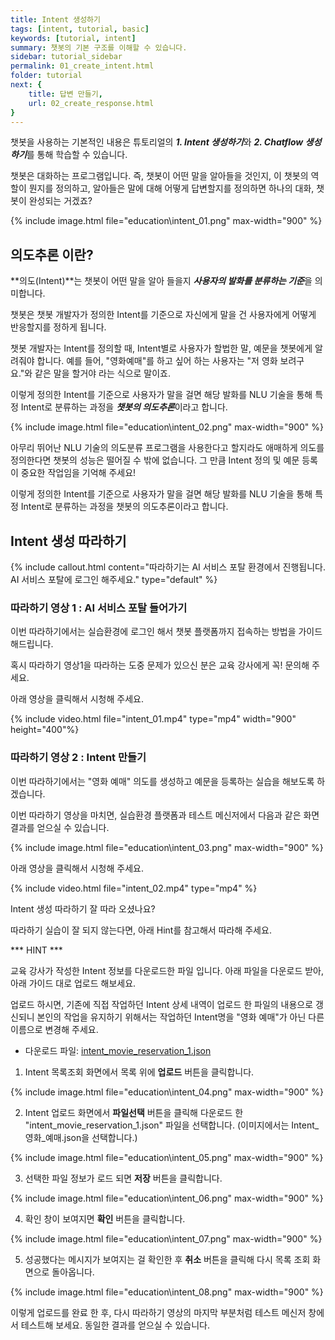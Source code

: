 ```yaml
---
title: Intent 생성하기
tags: [intent, tutorial, basic]
keywords: [tutorial, intent]
summary: 챗봇의 기본 구조를 이해할 수 있습니다.
sidebar: tutorial_sidebar
permalink: 01_create_intent.html
folder: tutorial
next: {
    title: 답변 만들기,
    url: 02_create_response.html
}
---
```


챗봇을 사용하는 기본적인 내용은 튜토리얼의 ***1. Intent 생성하기***와 ***2. Chatflow 생성하기***를 통해 학습할 수 있습니다. 

챗봇은 대화하는 프로그램입니다. 즉, 챗봇이 어떤 말을 알아들을 것인지, 이 챗봇의 역할이 뭔지를 정의하고, 알아들은 말에 대해 어떻게 답변할지를 정의하면 하나의 대화, 챗봇이 완성되는 거겠죠?

{% include image.html file="education\intent_01.png" max-width="900" %}

## 의도추론 이란?
**의도(Intent)**는 챗봇이 어떤 말을 알아 들을지 ***사용자의 발화를 분류하는 기준***을 의미합니다. 

챗봇은 챗봇 개발자가 정의한 Intent를 기준으로 자신에게 말을 건 사용자에게 어떻게 반응할지를 정하게 됩니다.

챗봇 개발자는 Intent를 정의할 때, Intent별로 사용자가 할법한 말, 예문을 챗봇에게 알려줘야 합니다. 예를 들어, "영화예매"를 하고 싶어 하는 사용자는 "저 영화 보려구요."와 같은 말을 할거야 라는 식으로 말이죠.

이렇게 정의한 Intent를 기준으로 사용자가 말을 걸면 해당 발화를 NLU 기술을 통해 특정 Intent로 분류하는 과정을 ***챗봇의 의도추론***이라고 합니다.

{% include image.html file="education\intent_02.png" max-width="900" %}

아무리 뛰어난 NLU 기술의 의도분류 프로그램을 사용한다고 할지라도 애매하게 의도를 정의한다면 챗봇의 성능은 떨어질 수 밖에 없습니다. 그 만큼 Intent 정의 및 예문 등록이 중요한 작업임을 기억해 주세요!


이렇게 정의한 Intent를 기준으로 사용자가 말을 걸면 해당 발화를 NLU 기술을 통해 특정 Intent로 분류하는 과정을 챗봇의 의도추론이라고 합니다.

## Intent 생성 따라하기

{% include callout.html content="따라하기는 AI 서비스 포탈 환경에서 진행됩니다. AI 서비스 포탈에 로그인 해주세요." type="default" %}

### 따라하기 영상 1 : AI 서비스 포탈 들어가기

이번 따라하기에서는 실습환경에 로그인 해서 챗봇 플랫폼까지 접속하는 방법을 가이드 해드립니다. 

혹시 따라하기 영상1을 따라하는 도중 문제가 있으신 분은 교육 강사에게 꼭! 문의해 주세요.

아래 영상을 클릭해서 시청해 주세요. 

{% include video.html file="intent_01.mp4" type="mp4" width="900" height="400"%}

### 따라하기 영상 2 : Intent 만들기

이번 따라하기에서는 "영화 예매" 의도를 생성하고 예문을 등록하는 실습을 해보도록 하겠습니다. 

이번 따라하기 영상을 마치면, 실습환경 플랫폼과 테스트 메신저에서 다음과 같은 화면 결과를 얻으실 수 있습니다. 

{% include image.html file="education\intent_03.png" max-width="900" %}

아래 영상을 클릭해서 시청해 주세요. 

{% include video.html file="intent_02.mp4" type="mp4" %}


Intent 생성 따라하기 잘 따라 오셨나요? 

따라하기 실습이 잘 되지 않는다면, 아래 Hint를 참고해서 따라해 주세요.

*** HINT ***

교육 강사가 작성한 Intent 정보를 다운로드한 파일 입니다. 아래 파일을 다운로드 받아, 아래 가이드 대로 업로드 해보세요.

업로드 하시면, 기존에 직접 작업하던 Intent 상세 내역이 업로드 한 파일의 내용으로 갱신되니 본인의 작업을 유지하기 위해서는 작업하던 Intent명을 "영화 예매"가 아닌 다른 이름으로 변경해 주세요. 

* 다운로드 파일: <a href="images/json/intent_movie_reservation_1.json" download>intent_movie_reservation_1.json</a>

1) Intent 목록조회 화면에서 목록 위에 **업로드** 버튼을 클릭합니다.

{% include image.html file="education\intent_04.png" max-width="900" %}

2) Intent 업로드 화면에서 **파일선택** 버튼을 클릭해 다운로드 한 "intent_movie_reservation_1.json" 파일을 선택합니다. (이미지에서는 Intent_영화_예매.json을 선택합니다.)

{% include image.html file="education\intent_05.png" max-width="900" %}

3) 선택한 파일 정보가 로드 되면 **저장** 버튼을 클릭합니다.

{% include image.html file="education\intent_06.png" max-width="900" %}

4) 확인 창이 보여지면 **확인** 버튼을 클릭합니다.

{% include image.html file="education\intent_07.png" max-width="900" %}

5) 성공했다는 메시지가 보여지는 걸 확인한 후 **취소** 버튼을 클릭해 다시 목록 조회 화면으로 돌아옵니다. 

{% include image.html file="education\intent_08.png" max-width="900" %}

이렇게 업로드를 완료 한 후, 다시 따라하기 영상의 마지막 부분처럼 테스트 메신저 창에서 테스트해 보세요. 동일한 결과를 얻으실 수 있습니다. 